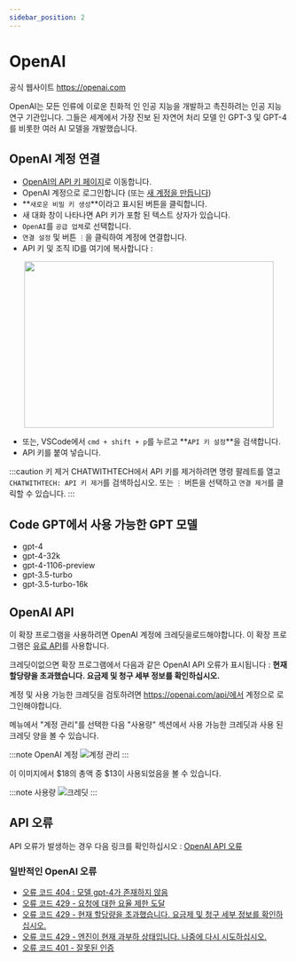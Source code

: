 ```yaml
---
sidebar_position: 2
---
```


# OpenAI

공식 웹사이트 https://openai.com

OpenAI는 모든 인류에 이로운 친화적 인 인공 지능을 개발하고 촉진하려는 인공 지능 연구 기관입니다. 그들은 세계에서 가장 진보 된 자연어 처리 모델 인 GPT-3 및 GPT-4를 비롯한 여러 AI 모델을 개발했습니다.

## OpenAI 계정 연결
- [OpenAI의 API 키 페이지](https://platform.openai.com/account/api-keys)로 이동합니다.
- OpenAI 계정으로 로그인합니다 (또는 [새 계정을 만듭니다](https://platform.openai.com/signup))
- **`새로운 비밀 키 생성`**이라고 표시된 버튼을 클릭합니다.
- 새 대화 창이 나타나면 API 키가 포함 된 텍스트 상자가 있습니다.
- `OpenAI`를 `공급 업체`로 선택합니다.
- `연결 설정` 및 버튼 `⋮`을 클릭하여 계정에 연결합니다.
- API 키 및 조직 ID를 여기에 복사합니다 :
  
<p align="center">
      <img width="450" height="300" src="https://github.com/davila7/code-gpt-docs/assets/37567214/c79e8c36-2d0c-4cfe-992b-5816748472aa"/>
</p>

 
- 또는, VSCode에서 `cmd + shift + p`를 누르고 **`API 키 설정`**을 검색합니다.
- API 키를 붙여 넣습니다.

:::caution 키 제거
CHATWITHTECH에서 API 키를 제거하려면 명령 팔레트를 열고 `CHATWITHTECH: API 키 제거`를 검색하십시오. 또는 `⋮` 버튼을 선택하고 `연결 제거`를 클릭할 수 있습니다.
:::

## Code GPT에서 사용 가능한 GPT 모델
- gpt-4
- gpt-4-32k
- gpt-4-1106-preview
- gpt-3.5-turbo
- gpt-3.5-turbo-16k

## OpenAI API

이 확장 프로그램을 사용하려면 OpenAI 계정에 크레딧을로드해야합니다.
이 확장 프로그램은 [유료 API](https://openai.com/api/pricing/)를 사용합니다.

크레딧이없으면 확장 프로그램에서 다음과 같은 OpenAI API 오류가 표시됩니다 :
**현재 할당량을 초과했습니다. 요금제 및 청구 세부 정보를 확인하십시오.**

계정 및 사용 가능한 크레딧을 검토하려면 https://openai.com/api/에서 계정으로 로그인해야합니다.

메뉴에서 "계정 관리"를 선택한 다음 "사용량" 섹션에서 사용 가능한 크레딧과 사용 된 크레딧 양을 볼 수 있습니다.

:::note OpenAI 계정
![계정 관리](https://user-images.githubusercontent.com/6216945/213941730-b48b8b6a-8f0d-4fea-b4b3-42edc838f42e.png)
:::

이 이미지에서 $18의 총액 중 $13이 사용되었음을 볼 수 있습니다.

:::note 사용량
![크레딧](https://user-images.githubusercontent.com/6216945/213941720-1ae816dd-fedb-4026-ae8c-b8b374d1d0dd.png)
:::

## API 오류
API 오류가 발생하는 경우 다음 링크를 확인하십시오 : [OpenAI API 오류](https://help.openai.com/en/collections/3675931-openai-api#api-error-codes-explained)

### 일반적인 OpenAI 오류
- [오류 코드 404 : 모델 gpt-4가 존재하지 않음](https://community.openai.com/t/when-i-try-the-gpt-4-model-chat-completion-in-api-request-i-get-an-error-that-model-does-not-exist/98850)
- [오류 코드 429 - 요청에 대한 요율 제한 도달](https://help.openai.com/en/articles/6891829-error-code-429-rate-limit-reached-for-requests)
- [오류 코드 429 - 현재 할당량을 초과했습니다. 요금제 및 청구 세부 정보를 확인하십시오.](https://help.openai.com/en/articles/6891831-error-code-429-you-exceeded-your-current-quota-please-check-your-plan-and-billing-details)
- [오류 코드 429 - 엔진이 현재 과부하 상태입니다. 나중에 다시 시도하십시오.](https://help.openai.com/en/articles/6891834-error-code-429-the-engine-is-currently-overloaded-please-try-again-later)
- [오류 코드 401 - 잘못된 인증](https://help.openai.com/en/articles/6891767-error-code-401-invalid-authentication)

